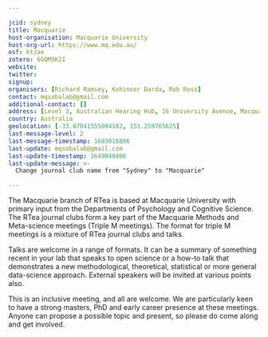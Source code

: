 ```yaml
---

jcid: sydney
title: Macquarie
host-organisation: Macquarie University
host-org-url: https://www.mq.edu.au/
osf: ktzae
zotero: 6GQM5K2I
website: 
twitter: 
signup: 
organisers: [Richard Ramsey, Kohinoor Darda, Rob Ross]
contact: mqsobalab@gmail.com
additional-contact: []
address: [Level 3, Australian Hearing Hub, 16 University Avenue, Macquarie University, Sydney NSW 2109]
country: Australia
geolocation: [-33.87041555094182, 151.259765625]
last-message-level: 2
last-message-timestamp: 1683016886
last-update: mqsobalab@gmail.com
last-update-timestamp: 1649048400
last-update-message: >-
  Change journal club name from "Sydney" to "Macquarie"

---
```


The Macquarie branch of RTea is based at Macquarie University with primary input from the Departments of Psychology and Cognitive Science. The RTea journal clubs form a key part of the Macquarie Methods and Meta-science meetings (Triple M meetings). The format for triple M meetings is a mixture of RTea journal clubs and talks. 

Talks are welcome in a range of formats. It can be a summary of something recent in your lab that speaks to open science or a how-to talk that demonstrates a new methodological, theoretical, statistical or more general data-science approach. External speakers will be invited at various points also.

This is an inclusive meeting, and all are welcome. We are particularly keen to have a strong masters, PhD and early career presence at these meetings. Anyone can propose a possible topic and present, so please do come along and get involved.
